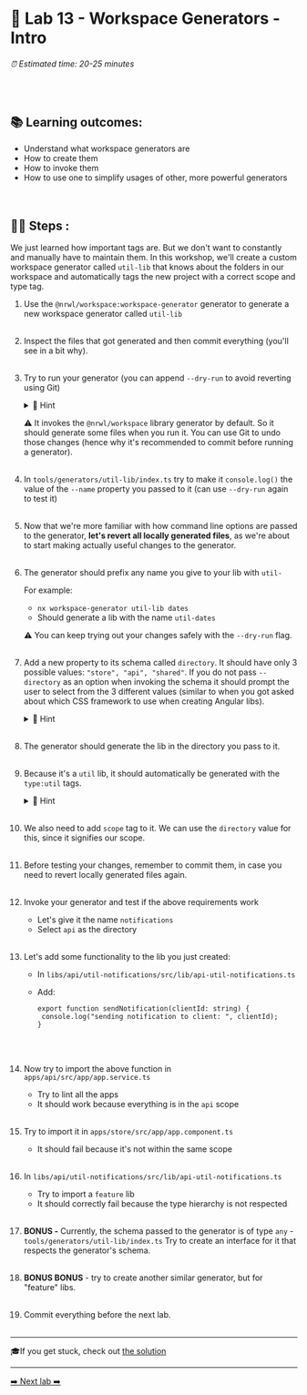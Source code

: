 # 🧸️ Lab 13 - Workspace Generators - Intro

###### ⏰ Estimated time: 20-25 minutes
<br />

## 📚 Learning outcomes:

- Understand what workspace generators are
- How to create them
- How to invoke them 
- How to use one to simplify usages of other, more powerful generators
<br /><br /><br />

## 🏋️‍♀️ Steps :

We just learned how important tags are. But we don't want to constantly and manually 
have to maintain them. In this workshop, we'll create a custom workspace generator
called `util-lib` that knows about the folders in our workspace and automatically tags the new project
with a correct scope and type tag.

1. Use the `@nrwl/workspace:workspace-generator` generator to generate a new
workspace generator called `util-lib`
   <br /> <br />

2. Inspect the files that got generated and then commit everything (you'll see in a bit why).
   <br /> <br />

3. Try to run your generator (you can append `--dry-run` to avoid reverting using Git)

   <details>
   <summary>🐳 Hint</summary>

   Inspect the [Workspace generators docs](https://nx.dev/latest/angular/generators/workspace-generators#workspace-generators)
   for details on how to run it.

   </details>
   
   ⚠️ It invokes the `@nrwl/workspace` library generator by default. So it should generate some files when you run it.
   You can use Git to undo those changes (hence why it's recommended to commit before running a generator).
   <br /> <br />

4. In `tools/generators/util-lib/index.ts` try to make it `console.log()` the value of the `--name` property you passed to it (can use `--dry-run` again to test it)
   <br /> <br />

5. Now that we're more familiar with how command line options are passed to the generator,
**let's revert all locally generated files**, as we're about to start making actually useful changes to the generator.
   <br /> <br />

6. The generator should prefix any name you give to your lib with `util-`

   For example:
    - `nx workspace-generator util-lib dates`
    - Should generate a lib with the name `util-dates`

   ⚠️ You can keep trying out your changes safely with the `--dry-run` flag.️
   <br /> <br />

7. Add a new property to its schema called `directory`. It should have only 3 possible values:
`"store", "api", "shared"`. If you do not pass `--directory` as an option when invoking the
schema it should prompt the user to select from the 3 different values (similar to when you got 
asked about which CSS framework to use when creating Angular libs).

   <details>
   <summary>🐳 Hint</summary>

   [Adding dynamic prompts](https://nx.dev/latest/angular/generators/generator-options#adding-dynamic-prompts)

   </details>
   <br />
    
8. The generator should generate the lib in the directory you pass to it.
   <br /> <br />

9. Because it's a `util` lib, it should automatically be generated with the `type:util` tags.

   <details>
   <summary>🐳 Hint</summary>
   
   Consult the `@nrwl/workspace:lib` [docs](https://nx.dev/latest/angular/workspace/library)
   for possible options you can pass to it.

   </details>
   <br />

10. We also need to add `scope` tag to it. We can use the `directory` value for this, since it signifies our scope.
   <br /> <br />

11. Before testing your changes, remember to commit them, in case you need to revert
locally generated files again.
   <br /> <br />

12. Invoke your generator and test if the above requirements work
    - Let's give it the name `notifications`
    - Select `api` as the directory
    <br /> <br />

13. Let's add some functionality to the lib you just created:
    - In `libs/api/util-notifications/src/lib/api-util-notifications.ts`
    - Add:
   
        ```
       export function sendNotification(clientId: string) {
         console.log("sending notification to client: ", clientId);
       }
       ```
    <br /> <br />

14. Now try to import the above function in `apps/api/src/app/app.service.ts`
    - Try to lint all the apps
    - It should work because everything is in the `api` scope
    <br /> <br />
    
15. Try to import it in `apps/store/src/app/app.component.ts`
    - It should fail because it's not within the same scope
    <br /> <br />
    
16. In `libs/api/util-notifications/src/lib/api-util-notifications.ts`
    - Try to import a `feature` lib
    - It should correctly fail because the type hierarchy is not respected
    <br /> <br />
    
17. **BONUS -** Currently, the schema passed to the generator is of type `any` - `tools/generators/util-lib/index.ts`
Try to create an interface for it that respects the generator's schema.
   <br /> <br />

18. **BONUS BONUS** - try to create another similar generator, but for "feature" libs.
   <br /> <br />

19. Commit everything before the next lab.
   <br /> <br />

---

🎓If you get stuck, check out [the solution](SOLUTION.md)

---

[➡️ Next lab ➡️](../lab14/LAB.md)
